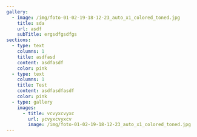 ```yaml
---
gallery:
  - image: /img/foto-01-02-19-18-12-23_auto_x1_colored_toned.jpg
    title: sda
    url: asdf
    subTitle: ergsdfgsdfgs
sections:
  - type: text
    columns: 1
    title: asdfasd
    content: asdfasdf
    color: pink
  - type: text
    columns: 1
    title: Test
    content: asdfasdfasdf
    color: pink
  - type: gallery
    images:
      - title: vcvyxcvyxc
        url: ycvyxcvyxcv
        image: /img/foto-01-02-19-18-12-23_auto_x1_colored_toned.jpg
---
```

